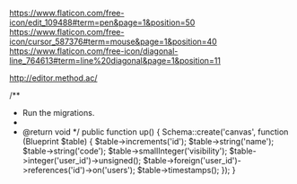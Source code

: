 https://www.flaticon.com/free-icon/edit_109488#term=pen&page=1&position=50
https://www.flaticon.com/free-icon/cursor_587376#term=mouse&page=1&position=40
https://www.flaticon.com/free-icon/diagonal-line_764613#term=line%20diagonal&page=1&position=11


http://editor.method.ac/





/**
 * Run the migrations.
 *
 * @return void
 */
public function up()
{
	Schema::create('canvas', function (Blueprint $table) {
		$table->increments('id');
		$table->string('name');
		$table->string('code');
		$table->smallInteger('visibility');
		$table->integer('user_id')->unsigned();
		$table->foreign('user_id')->references('id')->on('users');
		$table->timestamps();
	});
}
